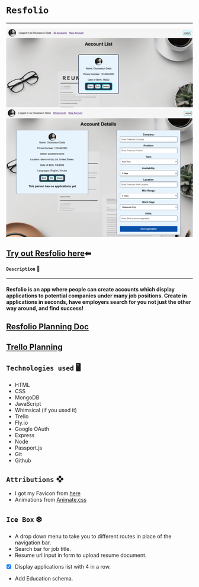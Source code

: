 # `Resfolio`
***

![screenshot of account list](public/assets/img/image-1.png)
![screenshot of account details](public/assets/img/image.png)

## [Try out Resfolio here](https://resfolio.fly.dev)⬅

#### `Description` 📝
***
#### Resfolio is an app where people can create accounts which display applications to potential companies under many job positions. Create in applications in seconds, have employers search for you not just the other way around, and find success!


## [Resfolio Planning Doc](https://docs.google.com/document/d/1mUVz_zz4NqaR34Sl9zEqurpi_000LOe71DqWH0EL_vM/edit)

## [Trello Planning](https://trello.com/b/R2VCddfo/resfolio)

## `Technologies used` 🖥

- HTML
- CSS
- MongoDB
- JavaScript
- Whimsical (if you used it)
- Trello
- Fly.io
- Google OAuth
- Express
- Node
- Passport.js
- Git
- Github

## `Attributions` ❖

- I got my Favicon from [here](https://www.favicon.cc/)
- Animations from [Animate.css](https://animate.style/)

## `Ice Box` ❄️

- A drop down menu to take you to different routes in place of the navigation bar.
- Search bar for job title.
- Resume url input in form to upload resume document.
- [x] Display applications list with 4 in a row.
- Add Education schema.